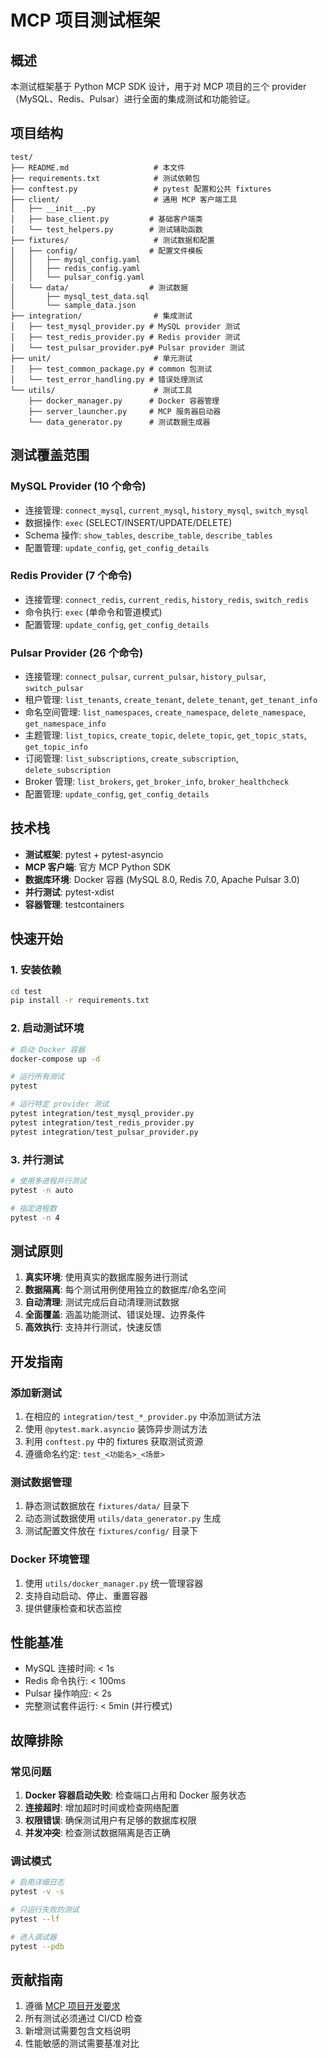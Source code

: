 # MCP 项目测试框架

## 概述

本测试框架基于 Python MCP SDK 设计，用于对 MCP 项目的三个 provider（MySQL、Redis、Pulsar）进行全面的集成测试和功能验证。

## 项目结构

```
test/
├── README.md                   # 本文件
├── requirements.txt            # 测试依赖包
├── conftest.py                 # pytest 配置和公共 fixtures
├── client/                     # 通用 MCP 客户端工具
│   ├── __init__.py
│   ├── base_client.py         # 基础客户端类
│   └── test_helpers.py        # 测试辅助函数
├── fixtures/                   # 测试数据和配置
│   ├── config/                # 配置文件模板
│   │   ├── mysql_config.yaml
│   │   ├── redis_config.yaml
│   │   └── pulsar_config.yaml
│   └── data/                  # 测试数据
│       ├── mysql_test_data.sql
│       └── sample_data.json
├── integration/                # 集成测试
│   ├── test_mysql_provider.py # MySQL provider 测试
│   ├── test_redis_provider.py # Redis provider 测试
│   └── test_pulsar_provider.py# Pulsar provider 测试
├── unit/                       # 单元测试
│   ├── test_common_package.py # common 包测试
│   └── test_error_handling.py # 错误处理测试
└── utils/                      # 测试工具
    ├── docker_manager.py      # Docker 容器管理
    ├── server_launcher.py     # MCP 服务器启动器
    └── data_generator.py      # 测试数据生成器
```

## 测试覆盖范围

### MySQL Provider (10 个命令)
- 连接管理: `connect_mysql`, `current_mysql`, `history_mysql`, `switch_mysql`
- 数据操作: `exec` (SELECT/INSERT/UPDATE/DELETE)
- Schema 操作: `show_tables`, `describe_table`, `describe_tables`
- 配置管理: `update_config`, `get_config_details`

### Redis Provider (7 个命令)
- 连接管理: `connect_redis`, `current_redis`, `history_redis`, `switch_redis`
- 命令执行: `exec` (单命令和管道模式)
- 配置管理: `update_config`, `get_config_details`

### Pulsar Provider (26 个命令)
- 连接管理: `connect_pulsar`, `current_pulsar`, `history_pulsar`, `switch_pulsar`
- 租户管理: `list_tenants`, `create_tenant`, `delete_tenant`, `get_tenant_info`
- 命名空间管理: `list_namespaces`, `create_namespace`, `delete_namespace`, `get_namespace_info`
- 主题管理: `list_topics`, `create_topic`, `delete_topic`, `get_topic_stats`, `get_topic_info`
- 订阅管理: `list_subscriptions`, `create_subscription`, `delete_subscription`
- Broker 管理: `list_brokers`, `get_broker_info`, `broker_healthcheck`
- 配置管理: `update_config`, `get_config_details`

## 技术栈

- **测试框架**: pytest + pytest-asyncio
- **MCP 客户端**: 官方 MCP Python SDK
- **数据库环境**: Docker 容器 (MySQL 8.0, Redis 7.0, Apache Pulsar 3.0)
- **并行测试**: pytest-xdist
- **容器管理**: testcontainers

## 快速开始

### 1. 安装依赖

```bash
cd test
pip install -r requirements.txt
```

### 2. 启动测试环境

```bash
# 启动 Docker 容器
docker-compose up -d

# 运行所有测试
pytest

# 运行特定 provider 测试
pytest integration/test_mysql_provider.py
pytest integration/test_redis_provider.py
pytest integration/test_pulsar_provider.py
```

### 3. 并行测试

```bash
# 使用多进程并行测试
pytest -n auto

# 指定进程数
pytest -n 4
```

## 测试原则

1. **真实环境**: 使用真实的数据库服务进行测试
2. **数据隔离**: 每个测试用例使用独立的数据库/命名空间
3. **自动清理**: 测试完成后自动清理测试数据
4. **全面覆盖**: 涵盖功能测试、错误处理、边界条件
5. **高效执行**: 支持并行测试，快速反馈

## 开发指南

### 添加新测试

1. 在相应的 `integration/test_*_provider.py` 中添加测试方法
2. 使用 `@pytest.mark.asyncio` 装饰异步测试方法
3. 利用 `conftest.py` 中的 fixtures 获取测试资源
4. 遵循命名约定: `test_<功能名>_<场景>`

### 测试数据管理

1. 静态测试数据放在 `fixtures/data/` 目录下
2. 动态测试数据使用 `utils/data_generator.py` 生成
3. 测试配置文件放在 `fixtures/config/` 目录下

### Docker 环境管理

1. 使用 `utils/docker_manager.py` 统一管理容器
2. 支持自动启动、停止、重置容器
3. 提供健康检查和状态监控

## 性能基准

- MySQL 连接时间: < 1s
- Redis 命令执行: < 100ms
- Pulsar 操作响应: < 2s
- 完整测试套件运行: < 5min (并行模式)

## 故障排除

### 常见问题

1. **Docker 容器启动失败**: 检查端口占用和 Docker 服务状态
2. **连接超时**: 增加超时时间或检查网络配置
3. **权限错误**: 确保测试用户有足够的数据库权限
4. **并发冲突**: 检查测试数据隔离是否正确

### 调试模式

```bash
# 启用详细日志
pytest -v -s

# 只运行失败的测试
pytest --lf

# 进入调试器
pytest --pdb
```

## 贡献指南

1. 遵循 [MCP 项目开发要求](../CLAUDE.md)
2. 所有测试必须通过 CI/CD 检查
3. 新增测试需要包含文档说明
4. 性能敏感的测试需要基准对比